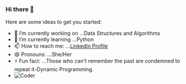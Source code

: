 ### Hi there 👋

Here are some ideas to get you started:

- 🔭 I’m currently working on ...Data Structures and Algorithms
- 🌱 I’m currently learning ...Python
- 📫 How to reach me: ...[LinkedIn Profile](https://www.linkedin.com/in/jesmi-george/)
- 😄 Pronouns: ...She/Her
- ⚡ Fun fact: ...Those who can't remember the past are condemned to repeat it-Dynamic Programming.
- ![Coder](https://media.giphy.com/media/RbDKaczqWovIugyJmW/giphy.gif)
